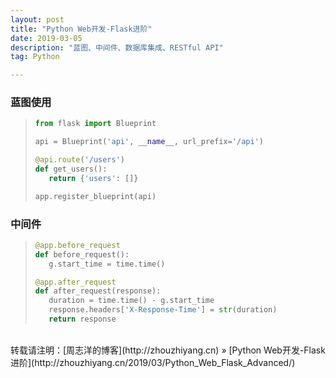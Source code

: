 ```yaml
---
layout: post
title: "Python Web开发-Flask进阶"
date: 2019-03-05 
description: "蓝图、中间件、数据库集成、RESTful API"
tag: Python 

---
```


### 蓝图使用

>```python
>from flask import Blueprint
>
>api = Blueprint('api', __name__, url_prefix='/api')
>
>@api.route('/users')
>def get_users():
>    return {'users': []}
>
>app.register_blueprint(api)
>```

### 中间件

>```python
>@app.before_request
>def before_request():
>    g.start_time = time.time()
>
>@app.after_request
>def after_request(response):
>    duration = time.time() - g.start_time
>    response.headers['X-Response-Time'] = str(duration)
>    return response
>```

<br>
转载请注明：[周志洋的博客](http://zhouzhiyang.cn) » [Python Web开发-Flask进阶](http://zhouzhiyang.cn/2019/03/Python_Web_Flask_Advanced/) 

